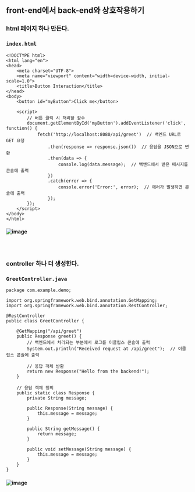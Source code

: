## front-end에서 back-end와 상호작용하기
### html 페이지 하나 만든다.
### `index.html`
```
<!DOCTYPE html>
<html lang="en">
<head>
    <meta charset="UTF-8">
    <meta name="viewport" content="width=device-width, initial-scale=1.0">
    <title>Button Interaction</title>
</head>
<body>
    <button id="myButton">Click me</button>

    <script>
        // 버튼 클릭 시 처리할 함수
        document.getElementById('myButton').addEventListener('click', function() {
            fetch('http://localhost:8080/api/greet')  // 백엔드 URL로 GET 요청
                .then(response => response.json())  // 응답을 JSON으로 변환
                .then(data => {
                    console.log(data.message);  // 백엔드에서 받은 메시지를 콘솔에 출력
                })
                .catch(error => {
                    console.error('Error:', error);  // 에러가 발생하면 콘솔에 출력
                });
        });
    </script>
</body>
</html>
```
#### ![image](https://github.com/user-attachments/assets/c7e78615-668d-4140-9a27-b02c3f688796)
### <br/>

### controller 하나 더 생성한다.
### `GreetController.java`
```
package com.example.demo;

import org.springframework.web.bind.annotation.GetMapping;
import org.springframework.web.bind.annotation.RestController;

@RestController
public class GreetController {

    @GetMapping("/api/greet")
    public Response greet() {
        // 백엔드에서 처리되는 부분에서 로그를 이클립스 콘솔에 출력
        System.out.println("Received request at /api/greet");  // 이클립스 콘솔에 출력
        
        // 응답 객체 반환
        return new Response("Hello from the backend!");
    }
    
    // 응답 객체 정의
    public static class Response {
        private String message;
        
        public Response(String message) {
            this.message = message;
        }

        public String getMessage() {
            return message;
        }

        public void setMessage(String message) {
            this.message = message;
        }
    }
}
```
#### ![image](https://github.com/user-attachments/assets/aa6c969b-3e60-4f50-bc7a-fa64e1392451)
### <br/>
